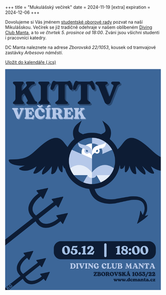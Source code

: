+++
title = "Mukulášský večírek"
date = 2024-11-19
[extra]
expiration = 2024-12-06
+++

Dovolujeme si Vás jménem [studentské oborové rady](https://sor.it.pedf.cuni.cz/) pozvat na naší Mikulášskou. Večírek se již tradičně odehraje v našem oblíbeném [Diving Club Manta](http://dcmanta.cz/cafebarmanta.html), a to *ve čtvrtek 5. prosince od 18:00*. Zváni jsou všichni studenti i pracovníci katedry.

DC Manta naleznete na adrese *Zborovská 22/1053*, kousek od tramvajové zastávky *Arbesovo náměstí*.

<!-- more -->

[Uložit do kalendáře (.ics)](mikulas-vecirek-2024.ics)


![Mikulášský večírek - pozvánka](mikulas-vecirek-2024.png)
